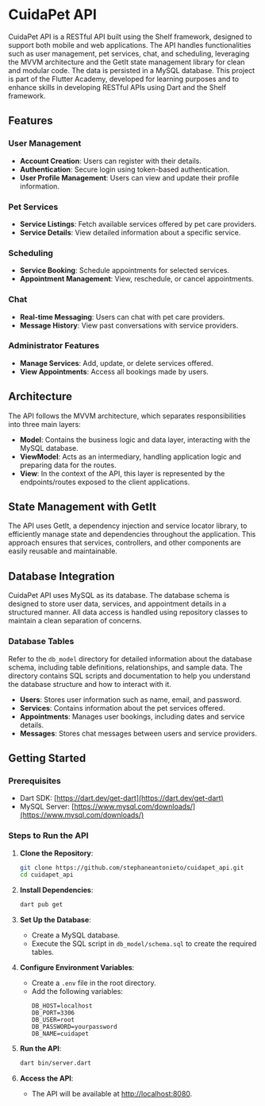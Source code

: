 # CuidaPet API
CuidaPet API is a RESTful API built using the Shelf framework, designed to support both mobile and web applications. The API handles functionalities such as user management, pet services, chat, and scheduling, leveraging the MVVM architecture and the GetIt state management library for clean and modular code. The data is persisted in a MySQL database. This project is part of the Flutter Academy, developed for learning purposes and to enhance skills in developing RESTful APIs using Dart and the Shelf framework.

## Features

### User Management

- **Account Creation**: Users can register with their details.
- **Authentication**: Secure login using token-based authentication.
- **User Profile Management**: Users can view and update their profile information.

### Pet Services

- **Service Listings**: Fetch available services offered by pet care providers.
- **Service Details**: View detailed information about a specific service.

### Scheduling

- **Service Booking**: Schedule appointments for selected services.
- **Appointment Management**: View, reschedule, or cancel appointments.

### Chat

- **Real-time Messaging**: Users can chat with pet care providers.
- **Message History**: View past conversations with service providers.

### Administrator Features

- **Manage Services**: Add, update, or delete services offered.
- **View Appointments**: Access all bookings made by users.

## Architecture

The API follows the MVVM architecture, which separates responsibilities into three main layers:

- **Model**: Contains the business logic and data layer, interacting with the MySQL database.
- **ViewModel**: Acts as an intermediary, handling application logic and preparing data for the routes.
- **View**: In the context of the API, this layer is represented by the endpoints/routes exposed to the client applications.

## State Management with GetIt

The API uses GetIt, a dependency injection and service locator library, to efficiently manage state and dependencies throughout the application. This approach ensures that services, controllers, and other components are easily reusable and maintainable.

## Database Integration

CuidaPet API uses MySQL as its database. The database schema is designed to store user data, services, and appointment details in a structured manner. All data access is handled using repository classes to maintain a clean separation of concerns.

### Database Tables
Refer to the `db_model` directory for detailed information about the database schema, including table definitions, relationships, and sample data. The directory contains SQL scripts and documentation to help you understand the database structure and how to interact with it.

- **Users**: Stores user information such as name, email, and password.
- **Services**: Contains information about the pet services offered.
- **Appointments**: Manages user bookings, including dates and service details.
- **Messages**: Stores chat messages between users and service providers.

## Getting Started

### Prerequisites

- Dart SDK: [https://dart.dev/get-dart](https://dart.dev/get-dart)
- MySQL Server: [https://www.mysql.com/downloads/](https://www.mysql.com/downloads/)

### Steps to Run the API

1. **Clone the Repository**:
    ```sh
    git clone https://github.com/stephaneantonieto/cuidapet_api.git
    cd cuidapet_api
    ```

2. **Install Dependencies**:
    ```sh
    dart pub get
    ```

3. **Set Up the Database**:
    - Create a MySQL database.
    - Execute the SQL script in `db_model/schema.sql` to create the required tables.

4. **Configure Environment Variables**:
    - Create a `.env` file in the root directory.
    - Add the following variables:
        ```env
        DB_HOST=localhost
        DB_PORT=3306
        DB_USER=root
        DB_PASSWORD=yourpassword
        DB_NAME=cuidapet
        ```

5. **Run the API**:
    ```sh
    dart bin/server.dart
    ```

6. **Access the API**:
    - The API will be available at [http://localhost:8080](http://localhost:8080).
